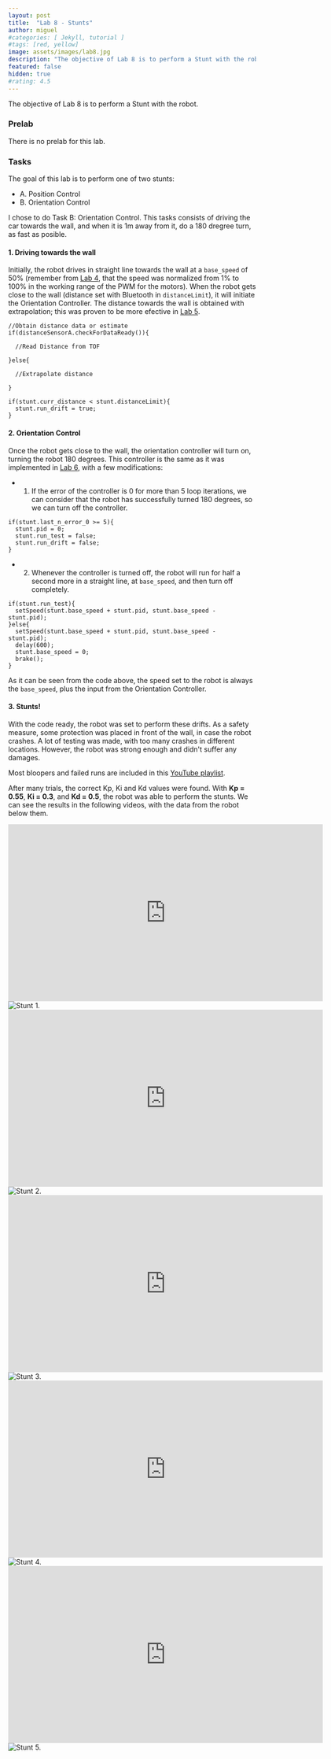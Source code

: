 ```yaml
---
layout: post
title:  "Lab 8 - Stunts"
author: miguel
#categories: [ Jekyll, tutorial ]
#tags: [red, yellow]
image: assets/images/lab8.jpg
description: "The objective of Lab 8 is to perform a Stunt with the robot."
featured: false
hidden: true
#rating: 4.5
---
```

The objective of Lab 8 is to perform a Stunt with the robot.

### Prelab

There is no prelab for this lab.

### Tasks

The goal of this lab is to perform one of two stunts:

- A. Position Control
- B. Orientation Control

I chose to do Task B: Orientation Control. This tasks consists of driving the car towards the wall, and when it is 1m away from it, do a 180 dregree turn, as fast as posible.

#### 1. Driving towards the wall

Initially, the robot drives in straight line towards the wall at a `base_speed` of 50% (remember from <a href="https://miguelalvarezd.github.io/FastRobots/lab-4/#:~:text=Knowing%20this%2C%20we%20can%20map%20the%20speed%20so%20that%20an%20input%20of%20100%20corresponds%20to%20full%20speed%2C%20an%20input%20of%201%20corresponds%20to%20the%20lower%20PWM%20limit%20found%2C%20and%200%20corresponds%20to%20no%20movement." target="_blank">Lab 4</a>, that the speed was normalized from 1% to 100% in the working range of the PWM for the motors). When the robot gets close to the wall (distance set with Bluetooth in `distanceLimit`), it will initiate the Orientation Controller. The distance towards the wall is obtained with extrapolation; this was proven to be more efective in <a href="https://miguelalvarezd.github.io/FastRobots/lab-5/#:~:text=3.%20Ranging%20Time%20and%20Extrapolation" target="_blank">Lab 5</a>.

```
//Obtain distance data or estimate
if(distanceSensorA.checkForDataReady()){
  
  //Read Distance from TOF

}else{
  
  //Extrapolate distance

}

if(stunt.curr_distance < stunt.distanceLimit){
  stunt.run_drift = true;
}
```

#### 2. Orientation Control

Once the robot gets close to the wall, the orientation controller will turn on, turning the robot 180 degrees. This controller is the same as it was implemented in <a href="https://miguelalvarezd.github.io/FastRobots/lab-6/" target="_blank">Lab 6</a>, with a few modifications:

- 1. If the error of the controller is 0 for more than 5 loop iterations, we can consider that the robot has successfully turned 180 degrees, so we can turn off the controller.

```
if(stunt.last_n_error_0 >= 5){
  stunt.pid = 0;
  stunt.run_test = false;
  stunt.run_drift = false;
}
```

- 2. Whenever the controller is turned off, the robot will run for half a second more in a straight line, at `base_speed`, and then turn off completely.

```
if(stunt.run_test){
  setSpeed(stunt.base_speed + stunt.pid, stunt.base_speed - stunt.pid);
}else{
  setSpeed(stunt.base_speed + stunt.pid, stunt.base_speed - stunt.pid);
  delay(600);
  stunt.base_speed = 0;
  brake();
}
```

As it can be seen from the code above, the speed set to the robot is always the `base_speed`, plus the input from the Orientation Controller.

#### 3. Stunts!

With the code ready, the robot was set to perform these drifts. As a safety measure, some protection was placed in front of the wall, in case the robot crashes. A lot of testing was made, with too many crashes in different locations. However, the robot was strong enough and didn't suffer any damages.

Most bloopers and failed runs are included in this <a href="https://www.youtube.com/playlist?list=PLHzMis6WVUccsEDodAxLqm_WAwoUb2zDR" target="_blank">YouTube playlist</a>.

After many trials, the correct Kp, Ki and Kd values were found. With **Kp = 0.55**, **Ki = 0.3**, and **Kd = 0.5**, the robot was able to perform the stunts. We can see the results in the following videos, with the data from the robot below them.

<iframe width="640" height="360" frameborder="0" allowfullscreen
src="https://www.youtube.com/embed/WunanINF7GI">
</iframe>
<img class= "img_post" src="{{ site.baseurl }}/assets/images/lab8/stunt1.png" alt="Stunt 1.">

<iframe width="640" height="360" frameborder="0" allowfullscreen
src="https://www.youtube.com/embed/o4rk_PM9Yug">
</iframe>
<img class= "img_post" src="{{ site.baseurl }}/assets/images/lab8/stunt2.png" alt="Stunt 2.">

<iframe width="640" height="360" frameborder="0" allowfullscreen
src="https://www.youtube.com/embed/YkHv4ol_cI4">
</iframe>
<img class= "img_post" src="{{ site.baseurl }}/assets/images/lab8/stunt3.png" alt="Stunt 3.">

<iframe width="640" height="360" frameborder="0" allowfullscreen
src="https://www.youtube.com/embed/0U1QJsZLDiQ">
</iframe>
<img class= "img_post" src="{{ site.baseurl }}/assets/images/lab8/stunt4.png" alt="Stunt 4.">

<iframe width="640" height="360" frameborder="0" allowfullscreen
src="https://www.youtube.com/embed/WqcnwiyFVF4">
</iframe>
<img class= "img_post" src="{{ site.baseurl }}/assets/images/lab8/stunt5.png" alt="Stunt 5.">